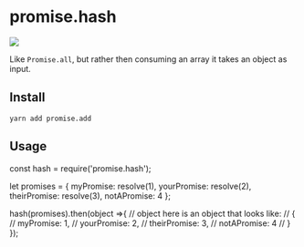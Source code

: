 # promise.hash

![](https://github.com/actions/stefanpenner/promise.hash/workflows/.github/workflows/ci.yml/badge.svg)

Like `Promise.all`, but rather then consuming an array it takes an object as input.

## Install
```
yarn add promise.add
```
## Usage

const hash = require('promise.hash');

let promises = {
  myPromise: resolve(1),
  yourPromise: resolve(2),
  theirPromise: resolve(3),
  notAPromise: 4
};

hash(promises).then(object =>{
  // object here is an object that looks like:
  // {
  //   myPromise: 1,
  //   yourPromise: 2,
  //   theirPromise: 3,
  //   notAPromise: 4
  // }
});
```
